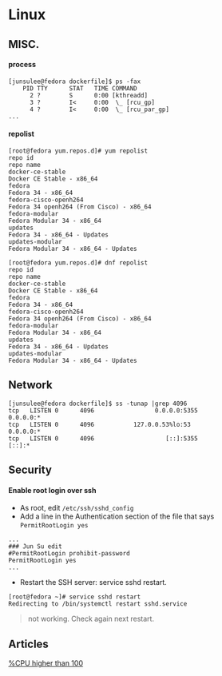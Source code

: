 # Linux


## MISC.
#### process
```
[junsulee@fedora dockerfile]$ ps -fax
    PID TTY      STAT   TIME COMMAND
      2 ?        S      0:00 [kthreadd]
      3 ?        I<     0:00  \_ [rcu_gp]
      4 ?        I<     0:00  \_ [rcu_par_gp]
...
```

#### repolist
```
[root@fedora yum.repos.d]# yum repolist
repo id                                                                         repo name
docker-ce-stable                                                                Docker CE Stable - x86_64
fedora                                                                          Fedora 34 - x86_64
fedora-cisco-openh264                                                           Fedora 34 openh264 (From Cisco) - x86_64
fedora-modular                                                                  Fedora Modular 34 - x86_64
updates                                                                         Fedora 34 - x86_64 - Updates
updates-modular                                                                 Fedora Modular 34 - x86_64 - Updates

[root@fedora yum.repos.d]# dnf repolist
repo id                                                                         repo name
docker-ce-stable                                                                Docker CE Stable - x86_64
fedora                                                                          Fedora 34 - x86_64
fedora-cisco-openh264                                                           Fedora 34 openh264 (From Cisco) - x86_64
fedora-modular                                                                  Fedora Modular 34 - x86_64
updates                                                                         Fedora 34 - x86_64 - Updates
updates-modular                                                                 Fedora Modular 34 - x86_64 - Updates
```

## Network

```
[junsulee@fedora dockerfile]$ ss -tunap |grep 4096
tcp   LISTEN 0      4096                 0.0.0.0:5355          0.0.0.0:*           
tcp   LISTEN 0      4096           127.0.0.53%lo:53            0.0.0.0:*           
tcp   LISTEN 0      4096                    [::]:5355             [::]:* 
```

## Security       

#### Enable root login over ssh     

- As root, edit `/etc/ssh/sshd_config`    
- Add a line in the Authentication section of the file that says `PermitRootLogin yes`    
```
...
### Jun Su edit
#PermitRootLogin prohibit-password
PermitRootLogin yes
...
```
- Restart the SSH server: service sshd restart.
```
[root@fedora ~]# service sshd restart
Redirecting to /bin/systemctl restart sshd.service
```
> not working. Check again next restart.     


## Articles

[%CPU higher than 100](https://www.dba-db2.com/2013/10/linux-top-greater-than-100-percent-cpu.html)    
